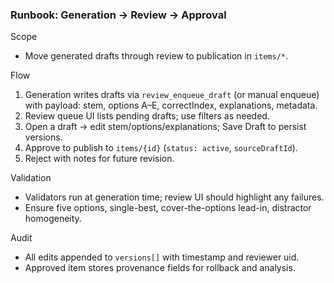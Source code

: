 ### Runbook: Generation → Review → Approval

Scope
- Move generated drafts through review to publication in `items/*`.

Flow
1) Generation writes drafts via `review_enqueue_draft` (or manual enqueue) with payload: stem, options A–E, correctIndex, explanations, metadata.
2) Review queue UI lists pending drafts; use filters as needed.
3) Open a draft → edit stem/options/explanations; Save Draft to persist versions.
4) Approve to publish to `items/{id}` (`status: active`, `sourceDraftId`).
5) Reject with notes for future revision.

Validation
- Validators run at generation time; review UI should highlight any failures.
- Ensure five options, single-best, cover-the-options lead-in, distractor homogeneity.

Audit
- All edits appended to `versions[]` with timestamp and reviewer uid.
- Approved item stores provenance fields for rollback and analysis.

